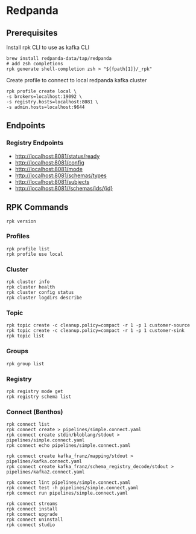 # Redpanda

## Prerequisites

Install rpk CLI to use as kafka CLI

```shell
brew install redpanda-data/tap/redpanda
# add zsh completions
rpk generate shell-completion zsh > "${fpath[1]}/_rpk"
```

Create profile to connect to local redpanda kafka cluster

```shell
rpk profile create local \
-s brokers=localhost:19092 \
-s registry.hosts=localhost:8081 \
-s admin.hosts=localhost:9644
```

## Endpoints

### Registry Endpoints

- <http://localhost:8081/status/ready>
- <http://localhost:8081/config>
- <http://localhost:8081/mode>
- <http://localhost:8081/schemas/types>
- <http://localhost:8081/subjects>
- <http://localhost:8081//schemas/ids/{id}>

## RPK Commands

```shell
rpk version
```

### Profiles

```shell
rpk profile list
rpk profile use local
```

### Cluster

```shell
rpk cluster info
rpk cluster health
rpk cluster config status
rpk cluster logdirs describe
```

### Topic

```shell
rpk topic create -c cleanup.policy=compact -r 1 -p 1 customer-source
rpk topic create -c cleanup.policy=compact -r 1 -p 1 customer-sink
rpk topic list
```

### Groups

```shell
rpk group list
```

### Registry

```shell
rpk registry mode get 
rpk registry schema list
```

### Connect (Benthos)

```shell
rpk connect list
rpk connect create > pipelines/simple.connect.yaml
rpk connect create stdin/bloblang/stdout > pipelines/simple.connect.yaml
rpk connect echo pipelines/simple.connect.yaml

rpk connect create kafka_franz/mapping/stdout > pipelines/kafka.connect.yaml
rpk connect create kafka_franz/schema_registry_decode/stdout > pipelines/kafka2.connect.yaml

rpk connect lint pipelines/simple.connect.yaml
rpk connect test -h pipelines/simple.connect.yaml
rpk connect run pipelines/simple.connect.yaml

rpk connect streams 
rpk connect install
rpk connect upgrade
rpk connect uninstall
rpk connect studio
```
